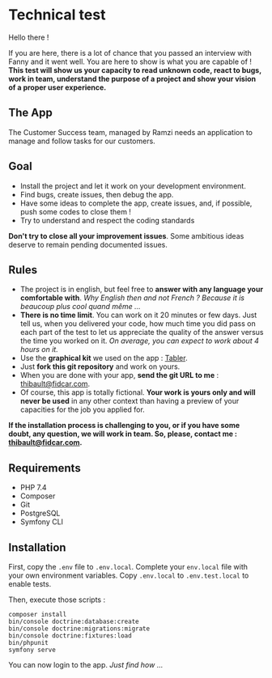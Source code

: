 # Technical test

Hello there !

If you are here, there is a lot of chance that you passed an interview with Fanny and it went well.
You are here to show is what you are capable of !
**This test will show us your capacity to read unknown code, react to bugs, work in team, understand the purpose of a project and show your vision of a proper user experience.**

## The App

The Customer Success team, managed by Ramzi needs an application to manage and follow tasks for our customers. 

## Goal

* Install the project and let it work on your development environment.
* Find bugs, create issues, then debug the app.
* Have some ideas to complete the app, create issues, and, if possible, push some codes to close them !
* Try to understand and respect the coding standards
  
**Don't try to close all your improvement issues**. Some ambitious ideas deserve to remain pending documented issues.
  
## Rules

* The project is in english, but feel free to **answer with any language your comfortable with**. _Why English then and not French ? Because it is beaucoup plus cool quand même ..._
* **There is no time limit**. You can work on it 20 minutes or few days. Just tell us, when you delivered your code, how much time you did pass on each part of the test to let us appreciate the quality of the answer versus the time you worked on it. _On average, you can expect to work about 4 hours on it._
* Use the **graphical kit** we used on the app : [Tabler](https://preview.tabler.io/).
* Just **fork this git repository** and work on yours.
* When you are done with your app, **send the git URL to me** : [thibault@fidcar.com](mailto:thibault@fidcar.com).
* Of course, this app is totally fictional. **Your work is yours only and will never be used** in any other context than having a preview of your capacities for the job you applied for.

**If the installation process is challenging to you, or if you have some doubt, any question, we will work in team. So, please, contact me : [thibault@fidcar.com](mailto:thibault@fidcar.com).**

## Requirements

* PHP 7.4
* Composer
* Git
* PostgreSQL
* Symfony CLI

## Installation

First, copy the `.env` file to `.env.local`. Complete your `env.local` file with your own environment variables.
Copy `.env.local` to `.env.test.local` to enable tests.

Then, execute those scripts :

    composer install
    bin/console doctrine:database:create
    bin/console doctrine:migrations:migrate
    bin/console doctrine:fixtures:load
    bin/phpunit
    symfony serve

You can now login to the app. _Just find how ..._

